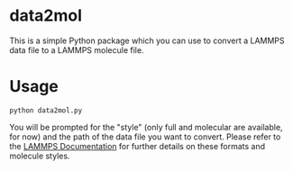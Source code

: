 # data2mol

This is a simple Python package which you can use to convert a LAMMPS data file to a LAMMPS molecule file.

# Usage
```
python data2mol.py
```
You will be prompted for the "style" (only full and molecular are available, for now) and the path of the data file you want to convert.
Please refer to the [LAMMPS Documentation](URL 'https://docs.lammps.org/Manual.html') for further details on these formats and molecule styles.
